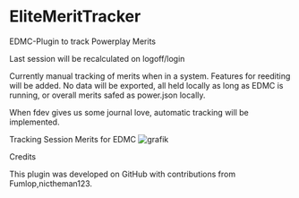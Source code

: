 # EliteMeritTracker
EDMC-Plugin to track Powerplay Merits

Last session will be recalculated on logoff/login

Currently manual tracking of merits when in a system. Features for reediting will be added. 
No data will be exported, all held locally as long as EDMC is running, or overall merits safed as power.json locally.

When fdev gives us some journal love, automatic tracking will be implemented. 

Tracking Session Merits for EDMC
![grafik](https://github.com/user-attachments/assets/8dea9019-77a7-472b-bbb9-2e7fe4342bdb)

Credits

This plugin was developed on GitHub with contributions from Fumlop,nictheman123.
